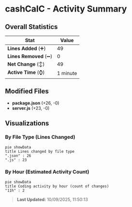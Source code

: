 # cashCalC - Activity Summary 

## Overall Statistics

| Stat                   | Value                                                             |
| ---------------------- | ----------------------------------------------------------------- |
| **Lines Added** (➕)   | 49                                          |
| **Lines Removed** (➖) | 0                                        |
| **Net Change** (↕)    | 49                |
| **Active Time** (⌚)   | 1 minute |


## Modified Files
- **package.json** (+26, -0)
- **server.js** (+23, -0)

## Visualizations

### By File Type (Lines Changed)

```mermaid
pie showData
title Lines changed by file type
".json" : 26
".js" : 23
```

### By Hour (Estimated Activity Count)

```mermaid
pie showData
title Coding activity by hour (count of changes)
"11h" : 2
```


> **Last Updated:** 10/09/2025, 11:50:13